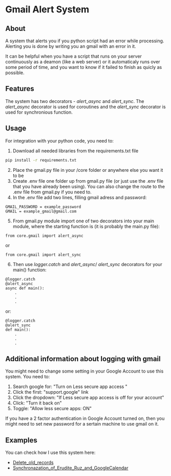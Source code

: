 # Gmail Alert System

## About

A system that alerts you if you python script had an error while processing. Alerting you is done by writing you an gmail with an error in it.

It can be helpful when you have a script that runs on your server continuously as a deamon (like a web server) or it automaticaly runs over some period of time, and you want to know if it failed to finish as quicly as possible.

## Features

The system has two decorators - *alert_async* and *alert_sync*. The *alert_async* decorator is used for coroutines and the *alert_sync* decorator is used for synchronious function.

## Usage

For integration with your python code, you need to:
1. Download all needed libraries from the requirements.txt file 
```bash 
pip install -r requirements.txt
```
2. Place the gmail.py file in your /core folder or anywhere else you want it to be
3. Create .env file one folder up from gmail.py file (or just use the .env file that you have already been using). You can also change the route to the .env file from gmail.py if you need to.
4. In the .env file add two lines, filling gmail adress and password:
```env
GMAIL_PASSWORD = example_password
GMAIL = example_gmail@gmail.com
```
5. From gmail.py module import one of two decorators into your main module, where the starting function is (it is probably the main.py file):
```python3
from core.gmail import alert_async
```
or 
```python3
from core.gmail import alert_sync
```
6. Then use *logger.catch* and *alert_async*/ *alert_sync* decorators for your main() function:
```python3
@logger.catch
@alert_async
async def main():
    .
    .
    .
```
or:
```python3
@logger.catch
@alert_sync
def main():
    .
    .
    .
```

## Additional information about logging with gmail

You might need to change some setting in your Google Account to use this system. 
You need to:
1. Search google for:           "Turn on Less secure app access "
2. Click the first:                   "support.google" link
3. Click the dropdown:       "If Less secure app access is off for your account"
4. Click:                                  "Turn it back on"
5. Toggle:                               "Allow less secure apps: ON" 

If you have a 2 factor authentication in Google Account turned on, then you might need to set new password for a sertain machine to use gmail on it. 

## Examples

You can check how I use this system here:
- [Delete_old_records](https://github.com/Mint2702/delete_old_records_erudite_drive)
- [Synchronazation_of_Erudite_Ruz_and_GoogleCalendar](https://github.com/Mint2702/gcalendar_ruz)

